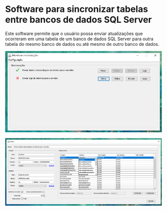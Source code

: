 # Software para sincronizar tabelas entre bancos de dados SQL Server

Este software permite que o usuário possa enviar atualizações que ocorreram em uma tabela de um banco de dados SQL Server para outra tabela do mesmo banco de dados ou até mesmo de outro banco de dados.

![alt text](https://github.com/leodevel/synchronization-tables-databases/blob/master/images/inicio.png "Tela inicial")

![alt text](https://github.com/leodevel/synchronization-tables-databases/blob/master/images/config.png "Tela de configuração")